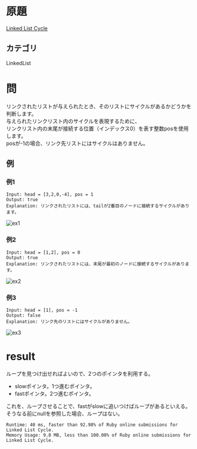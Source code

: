 # 原題
[Linked List Cycle](https://leetcode.com/problems/linked-list-cycle/)
## カテゴリ
LinkedList

# 問
リンクされたリストが与えられたとき、そのリストにサイクルがあるかどうかを判断します。  
与えられたリンクリスト内のサイクルを表現するために、  
リンクリスト内の末尾が接続する位置（インデックス0）を表す整数posを使用します。  
posが-1の場合、リンク先リストにはサイクルはありません。

## 例
### 例1
```
Input: head = [3,2,0,-4], pos = 1
Output: true
Explanation: リンクされたリストには、tailが2番目のノードに接続するサイクルがあります。
```
![ex1](https://github.com/angelica-keiskei/programming-test/blob/master/easy/linked-list-cycle/image/ex1.png?raw=true)

### 例2
```
Input: head = [1,2], pos = 0
Output: true
Explanation: リンクされたリストには、末尾が最初のノードに接続するサイクルがあります。
```
![ex2](https://github.com/angelica-keiskei/programming-test/blob/master/easy/linked-list-cycle/image/ex2.png?raw=true)

### 例3
```
Input: head = [1], pos = -1
Output: false
Explanation: リンク先のリストにはサイクルがありません。
```
![ex3](https://github.com/angelica-keiskei/programming-test/blob/master/easy/linked-list-cycle/image/ex3.png?raw=true)

# result
ループを見つけ出せればよいので、2つのポインタを利用する。  
- slowポインタ。1つ進むポインタ。
- fastポインタ。2つ進むポインタ。

これを、ループさせることで、fastがslowに追いつけばループがあるといえる。  
そうなる前にnullを参照した場合、ループはない。
```
Runtime: 40 ms, faster than 92.98% of Ruby online submissions for Linked List Cycle.
Memory Usage: 9.8 MB, less than 100.00% of Ruby online submissions for Linked List Cycle.
```